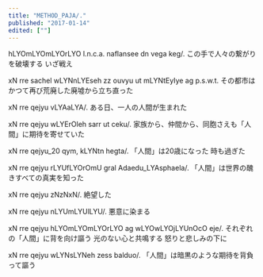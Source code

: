 ```yaml
---
title: "METHOD_PAJA/."
published: "2017-01-14"
edited: [""]
---
```


hLYOmLYOmLYOrLYO l.n.c.a. naflansee dn vega keg/.
この手で人々の繋がりを破壊する いざ戦え

xN rre sachel wLYNnLYEseh zz ouvyu ut mLYNtEyIye ag p.s.w.t.
その都市はかつて再び荒廃した廃墟から立ち直った

xN rre qejyu vLYAaLYA/.
ある日、一人の人間が生まれた

xN rre qejyu wLYErOleh sarr ut ceku/.
家族から、仲間から、同胞さえも「人間」に期待を寄せていた

xN rre qejyu_20 qym, kLYNtn hegta/.
「人間」は20歳になった 時も過ぎた

xN rre qejyu rLYUfLYOrOmU gral Adaedu_LYAsphaela/.
「人間」は世界の醜きすべての真実を知った

xN rre qejyu zNzNxN/.
絶望した

xN rre qejyu nLYUmLYUlLYU/.
悪意に染まる

xN rre qejyu hLYOmLYOmLYOrLYO ag wLYOwLYOjLYUnOcO eje/.
それぞれの「人間」に背を向け謳う 光のない心と共鳴する 怒りと悲しみの下に

xN rre qejyu wLYNsLYNeh zess balduo/.
「人間」は暗黒のような期待を背負って謳う
